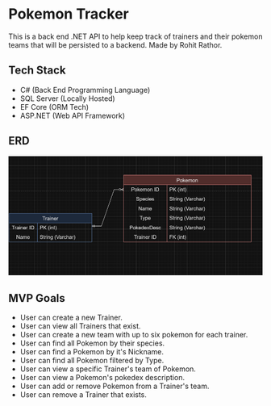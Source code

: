
# Pokemon Tracker
This is a back end .NET API to help keep track of trainers and their pokemon teams that will be persisted to a backend. Made by Rohit Rathor.

## Tech Stack

- C# (Back End Programming Language)
- SQL Server (Locally Hosted)
- EF Core (ORM Tech)
- ASP.NET (Web API Framework)

## ERD
![ERD](image.png)

## MVP Goals

- User can create a new Trainer.
- User can view all Trainers that exist.
- User can create a new team with up to six pokemon for each trainer.
- User can find all Pokemon by their species.
- User can find a Pokemon by it's Nickname.
- User can find all Pokemon filtered by Type.
- User can view a specific Trainer's team of Pokemon.
- User can view a Pokemon's pokedex description.
- User can add or remove Pokemon from a Trainer's team.
- User can remove a Trainer that exists.
